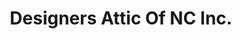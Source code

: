 ---
title: "Designers Attic Of NC Inc."
url: /kernersville/designers-attic-of-nc-inc/
shop: Raumausstattung
---